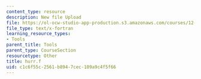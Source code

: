 ```yaml
---
content_type: resource
description: New file Upload
file: https://ol-ocw-studio-app-production.s3.amazonaws.com/courses/12-811-tropical-meteorology-spring-2011/c1c6f55c2561b8947cec109a9c4f5f66_hurr.f
file_type: text/x-fortran
learning_resource_types:
- Tools
parent_title: Tools
parent_type: CourseSection
resourcetype: Other
title: hurr.f
uid: c1c6f55c-2561-b894-7cec-109a9c4f5f66
---
```

